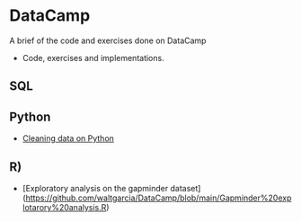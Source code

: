 # DataCamp
A brief of the code and exercises done on DataCamp
- Code, exercises and implementations.

## SQL

## Python
- [Cleaning data on Python](https://github.com/waltgarcia/DataCamp/blob/main/cleaning_data_on_python_datacamp.ipynb)

## R)
- [Exploratory analysis on the gapminder dataset] (https://github.com/waltgarcia/DataCamp/blob/main/Gapminder%20explotarory%20analysis.R)
